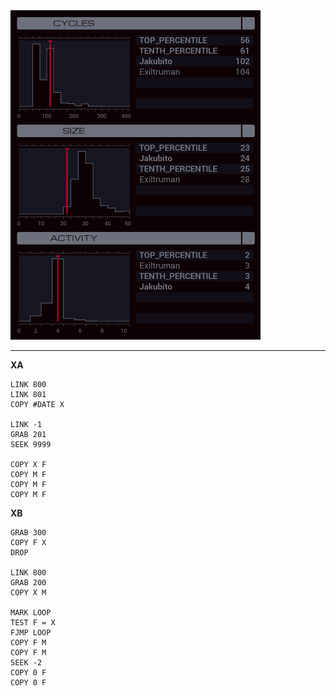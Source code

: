 <img src="histogram.png" width="400" />

---

**XA**

```
LINK 800
LINK 801
COPY #DATE X

LINK -1
GRAB 201
SEEK 9999

COPY X F
COPY M F
COPY M F
COPY M F
```

**XB**

```
GRAB 300
COPY F X
DROP

LINK 800
GRAB 200
COPY X M

MARK LOOP
TEST F = X
FJMP LOOP
COPY F M
COPY F M
SEEK -2
COPY 0 F
COPY 0 F
```
